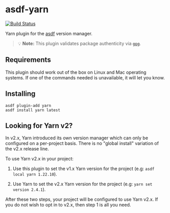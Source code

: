 # asdf-yarn

[![Build Status][3]][4]

Yarn plugin for the [asdf][1] version manager.

> 💡 **Note:** This plugin validates package authenticity via [`gpg`][2].

## Requirements

This plugin should work out of the box on Linux and Mac operating systems.
If one of the commands needed is unavailable, it will let you know.

## Installing

```
asdf plugin-add yarn
asdf install yarn latest
```

## Looking for Yarn v2?

In v2.x, Yarn introduced its own version manager which can only be
configured on a per-project basis. There is no "global install" variation
of the v2.x release line.

To use Yarn v2.x in your project:

 1. Use this plugin to set the v1.x Yarn version for the project
    (e.g: `asdf local yarn 1.22.10`).

 2. Use Yarn to set the v2.x Yarn version for the project
    (e.g: `yarn set version 2.4.1`).

After these two steps, your project will be configured to use Yarn v2.x.
If you do not wish to opt in to v2.x, then step 1 is all you need.

[1]: https://asdf-vm.com/
[2]: https://www.openpgp.org/
[3]: https://travis-ci.org/twuni/asdf-yarn.svg?branch=main
[4]: https://travis-ci.org/twuni/asdf-yarn
